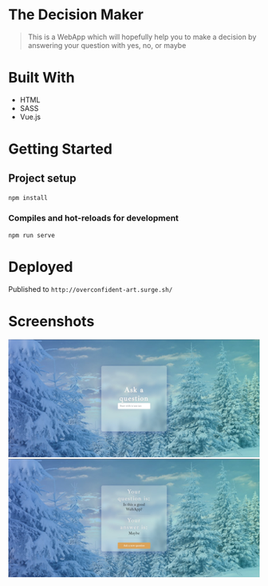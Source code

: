 # The Decision Maker
> This is a WebApp which will hopefully help you to make a decision by answering your question with yes, no, or maybe

# Built With
* HTML
* SASS
* Vue.js

# Getting Started

## Project setup
```
npm install
```

### Compiles and hot-reloads for development
```
npm run serve
```

# Deployed
Published to `http://overconfident-art.surge.sh/`

# Screenshots
![first-page](./image/page1.jpg)
![second-page](./image/page2.jpg)